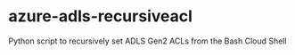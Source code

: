 # azure-adls-recursiveacl
Python script to recursively set ADLS Gen2 ACLs from the Bash Cloud Shell
